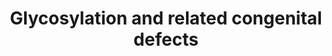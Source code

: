 ---
annotations:
- id: DOID:5212
  parent: genetic disease
  type: Disease Ontology
  value: congenital disorder of glycosylation
- id: DOID:655
  parent: genetic disease
  type: Disease Ontology
  value: inherited metabolic disorder
- id: PW:0000224
  parent: classic metabolic pathway
  type: Pathway Ontology
  value: N-acetylglucosamine, N-acetylmannosamine and N-acetylneuraminic acid dissimilation
    pathway
- id: DOID:0050737
  parent: genetic disease
  type: Disease Ontology
  value: autosomal recessive disease
- id: PW:0000305
  parent: classic metabolic pathway
  type: Pathway Ontology
  value: altered carbohydrate metabolic pathway
- id: PW:0000013
  parent: disease pathway
  type: Pathway Ontology
  value: disease pathway
authors:
- EviSchoenmaker
- DeSl
- BrittPieters
- L Dupuis
- IreneHemel
- Egonw
- Fehrhart
- MaintBot
- Finterly
communities:
- IEM
- RareDiseases
description: Glycosylation is the most common postranslational modification. Defects
  in this pathway lead to autosomal recessive disorders, called Congenital disorders
  of glycosylation (CDG). Up to date about 50 CDGs have been identified and more are
  expected to be discovered. This category of metabolic disorders can be divided into
  four basic groups depending on where the glycosylation process occurs on the molecule.
  The depicts pathway depicts the group of N-glycosylation. Generally, N-glycosylation
  processes spread over three cellular compartments - cytosol, endoplasmic reticulum
  and Golgi apparatus. The associated mortality rate  in combination with the limited
  treatment options for CDG, points out the relevance for further investigations of
  this pathway. Disorders resulting from an enzyme defect are highlighted in pink.
  This pathway was inspired by Chapter 30 of the book of Blau (ISBN 3642403360 (978-3642403361)).
last-edited: 2021-06-23
organisms:
- Homo sapiens
redirect_from:
- /index.php/Pathway:WP4521
- /instance/WP4521
revision: null
schema-jsonld:
- '@context': https://schema.org/
  '@id': https://wikipathways.github.io/pathways/WP4521.html
  '@type': Dataset
  creator:
    '@type': Organization
    name: WikiPathways
  description: Glycosylation is the most common postranslational modification. Defects
    in this pathway lead to autosomal recessive disorders, called Congenital disorders
    of glycosylation (CDG). Up to date about 50 CDGs have been identified and more
    are expected to be discovered. This category of metabolic disorders can be divided
    into four basic groups depending on where the glycosylation process occurs on
    the molecule. The depicts pathway depicts the group of N-glycosylation. Generally,
    N-glycosylation processes spread over three cellular compartments - cytosol, endoplasmic
    reticulum and Golgi apparatus. The associated mortality rate  in combination with
    the limited treatment options for CDG, points out the relevance for further investigations
    of this pathway. Disorders resulting from an enzyme defect are highlighted in
    pink. This pathway was inspired by Chapter 30 of the book of Blau (ISBN 3642403360
    (978-3642403361)).
  keywords:
  - ''
  - '30.1'
  - '30.10'
  - '30.11'
  - '30.13'
  - '30.14'
  - '30.15'
  - '30.16'
  - '30.2'
  - '30.3'
  - '30.31'
  - '30.32'
  - '30.33'
  - '30.34'
  - '30.38'
  - '30.39'
  - '30.4'
  - '30.5'
  - '30.6'
  - '30.7'
  - '30.8'
  - '30.9'
  - ALG13
  - ALG14
  - DPAGT1
  - DPM2
  - Dol alpha-1,2-mannosyltransferase
  - Dol-P-Man
  - Dolichol
  - Dolichol phosphate
  - Dolichol-PP
  - Dolichyl phosphate
  - Fructose 6-phosphate
  - GDP
  - GDP-mannose
  - GMPPB
  - Gal2Man3-GlcNac4-Prot
  - Glc2Man9-GlcNac2-PP-Dol
  - Glc2Man9-GlcNac2-Prot
  - Glc3Man9-GlcNac2-PP-Dol
  - Glc3Man9-GlcNac2-Prot
  - GlcMan9-GlcNac2-PP-Dol
  - GlcNAc-PP-Dol
  - GlcNAc2-PP-Dol
  - Man2GIcNAc2PP-Dol
  - Man3-GlcNac3-Prot
  - Man3-GlcNac4-Prot
  - Man3GIcNAc2-PP-Dol
  - Man4GIcNAc2-PP-Dol
  - Man5-GlcNac2-PP-Dol
  - Man5GIcNAc2-PP-Dol
  - Man6-GlcNac2-PP-Dol
  - Man7-GlcNac2-PP-Dol
  - Man8-GlcNac2-PP-Dol
  - Man9-GlcNac2-PP-Dol
  - ManGlcNAc2-PP-Dol
  - Mannose 1-phosphate
  - Mannose 6-Phosphate
  - Mevalonate
  - N-acetylglucosaminephosphotransferase, which transfers the hexosyl group
  - Polyprenol
  - Sia2Gal2Man3-GlcNac4-Prot
  - SiaGalMan3-GlcNac3-Prot
  - UDP
  - UDP-N-acetyl
  - 'alpha-D-glucosamine '
  - beta-D-glucose
  - 'beta-D-mannosyl '
  - beta-mannosyltransferase mediates the hexosyl group transfer.</br>In Blau Book
    known as Mannosyltransferase 1
  - 'dolichyl '
  - mannosyltransferase ALG2
  - phosphate
  license: CC0
  name: Glycosylation and related congenital defects
seo: CreativeWork
title: Glycosylation and related congenital defects
wpid: WP4521
---